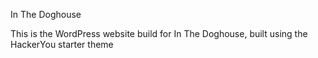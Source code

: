 In The Doghouse

This is the WordPress website build for In The Doghouse, built using the HackerYou starter theme


